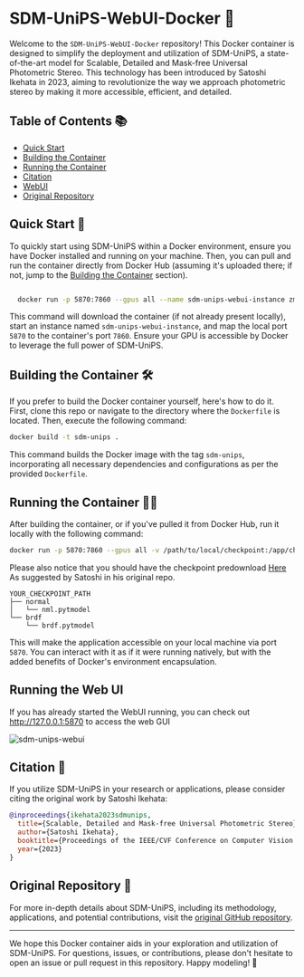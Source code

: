 # SDM-UniPS-WebUI-Docker  🐳

Welcome to the `SDM-UniPS-WebUI-Docker` repository! This Docker container is designed to simplify the deployment and utilization of SDM-UniPS, a state-of-the-art model for Scalable, Detailed and Mask-free Universal Photometric Stereo. This technology has been introduced by Satoshi Ikehata in 2023, aiming to revolutionize the way we approach photometric stereo by making it more accessible, efficient, and detailed.

## Table of Contents 📚
- [Quick Start](#quick-start)
- [Building the Container](#building-the-container)
- [Running the Container](#running-the-container)
- [Citation](#citation)
- [WebUI](#running-the-web-ui)
- [Original Repository](#original-repository)
## Quick Start 🚀

To quickly start using SDM-UniPS within a Docker environment, ensure you have Docker installed and running on your machine. Then, you can pull and run the container directly from Docker Hub (assuming it's uploaded there; if not, jump to the [Building the Container](#building-the-container) section).

```bash

  docker run -p 5870:7860 --gpus all --name sdm-unips-webui-instance zmk5566/sdm-unips-webui:latest

```

This command will download the container (if not already present locally), start an instance named `sdm-unips-webui-instance`, and map the local port `5870` to the container's port `7860`. Ensure your GPU is accessible by Docker to leverage the full power of SDM-UniPS. 

## Building the Container 🛠️

If you prefer to build the Docker container yourself, here's how to do it. First, clone this repo or navigate to the directory where the `Dockerfile` is located. Then, execute the following command:

```bash
docker build -t sdm-unips .
```

This command builds the Docker image with the tag `sdm-unips`, incorporating all necessary dependencies and configurations as per the provided `Dockerfile`.

## Running the Container 🏃‍♂️

After building the container, or if you've pulled it from Docker Hub, run it locally with the following command:

```bash
docker run -p 5870:7860 --gpus all -v /path/to/local/checkpoint:/app/checkpoint --name sdm-unips-instance sdm-unips
```
Please also notice that you should have the checkpoint predownload [Here](https://www.dropbox.com/s/yu8h6g0zp07mumd/checkpoint.zip?dl=0) As suggested by Satoshi in his original repo.

```
YOUR_CHECKPOINT_PATH
├── normal
│   └── nml.pytmodel
└── brdf
    └── brdf.pytmodel
```



This will make the application accessible on your local machine via port `5870`. You can interact with it as if it were running natively, but with the added benefits of Docker's environment encapsulation.

## Running the Web UI

If you has already started the WebUI running, you can check out http://127.0.0.1:5870 to access the web GUI


![sdm-unips-webui](https://github.com/zmk5566/SDM-UniPS-WebUI-Docker/assets/98451647/9a5cad2f-abfc-4181-9c8e-c6e8964dee73)



## Citation 📖

If you utilize SDM-UniPS in your research or applications, please consider citing the original work by Satoshi Ikehata:

```bibtex
@inproceedings{ikehata2023sdmunips,
  title={Scalable, Detailed and Mask-free Universal Photometric Stereo},
  author={Satoshi Ikehata},
  booktitle={Proceedings of the IEEE/CVF Conference on Computer Vision and Pattern Recognition (CVPR)},
  year={2023}
}
```

## Original Repository 🔗

For more in-depth details about SDM-UniPS, including its methodology, applications, and potential contributions, visit the [original GitHub repository](https://github.com/satoshi-ikehata/SDM-UniPS-CVPR2023).

---

We hope this Docker container aids in your exploration and utilization of SDM-UniPS. For questions, issues, or contributions, please don't hesitate to open an issue or pull request in this repository. Happy modeling! 🌟
